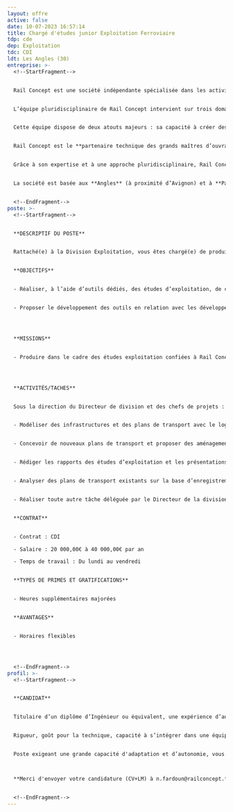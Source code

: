 ```yaml
---
layout: offre
active: false
date: 10-07-2023 16:57:14
title: Chargé d'études junior Exploitation Ferroviaire
tdp: cde
dep: Exploitation
tdc: CDI
ldt: Les Angles (30)
entreprise: >-
  <!--StartFragment-->


  Rail Concept est une société indépendante spécialisée dans les activités d'études et de conseil liées à la **création et l’aménagement d’infrastructures ferroviaires**.


  L’équipe pluridisciplinaire de Rail Concept intervient sur trois domaines : les études d’**infrastructures**, les études **d’exploitation/sécurité** et les études **économiques**.


  Cette équipe dispose de deux atouts majeurs : sa capacité à créer des outils experts, puissants et innovants grâce à son **département informatique** et son approche collaborative orientée vers les besoins de ses clients.


  Rail Concept est le **partenaire technique des grands maîtres d’ouvrages ferroviaires** pour imaginer et concevoir avec eux l’avenir du ferroviaire (Etats, SNCF Réseau, AOT, …). Elle développe des solutions d’ingénierie réellement innovantes et des outils de modélisation qui permettent d’anticiper les répercussions de chaque décision.


  Grâce à son expertise et à une approche pluridisciplinaire, Rail Concept intervient à tous les stades de la conception des infrastructures ferroviaires : définition des besoins, prévision de trafic, optimisation des capacités d’infrastructure, amélioration des infrastructures ferroviaires y compris la création d’infrastructures nouvelles, évaluation du coût d’un projet (coûts d’investissement, coûts d’exploitation et coûts de maintenance), montages contractuels financiers et juridiques, pilotage de projets, gestion des coûts.


  La société est basée aux **Angles** (à proximité d’Avignon) et à **Paris**.


  <!--EndFragment-->
poste: >-
  <!--StartFragment-->


  **DESCRIPTIF DU POSTE**


  Rattaché(e) à la Division Exploitation, vous êtes chargé(e) de produire dans le cadre des études d’exploitation, les analyses et modélisations demandées par le chef de projet sur la base des données fournies par le client ou déjà détenues.


  **OBJECTIFS**


  - Réaliser, à l’aide d’outils dédiés, des études d’exploitation, de capacité et de robustesse.


  - Proposer le développement des outils en relation avec les développeurs de l’équipe.




  **MISSIONS**


  - Produire dans le cadre des études exploitation confiées à Rail Concept les analyses et modélisations demandées par le chef de projet sur la base des données fournies par le client ou déjà détenues.




  **ACTIVITÉS/TACHES**


  Sous la direction du Directeur de division et des chefs de projets :


  - Modéliser des infrastructures et des plans de transport avec le logiciel Ingetime et réaliser des analyses.


  - Concevoir de nouveaux plans de transport et proposer des aménagements d’infrastructures.


  - Rédiger les rapports des études d’exploitation et les présentations utilisées pour les réunions ou à d’autres fins. Rédiger des comptes rendus de réunion.


  - Analyser des plans de transport existants sur la base d’enregistrement et produire les analyses correspondantes (régularité, etc.…).


  - Réaliser toute autre tâche déléguée par le Directeur de la division exploitation ou les chefs de projets.


  **CONTRAT**


  - Contrat : CDI

  - Salaire : 20 000,00€ à 40 000,00€ par an

  - Temps de travail : Du lundi au vendredi


  **TYPES DE PRIMES ET GRATIFICATIONS**


  - Heures supplémentaires majorées


  **AVANTAGES**


  - Horaires flexibles




  <!--EndFragment-->
profil: >-
  <!--StartFragment-->


  **CANDIDAT**


  Titulaire d’un diplôme d’Ingénieur ou équivalent, une expérience d’au moins 1 année dans le domaine ferroviaire sera appréciée.


  Rigueur, goût pour la technique, capacité à s’intégrer dans une équipe, à appréhender des problématiques complexes nouvelles, qualité rédactionnelle et de présentation des documents, capacités d'analyse et de conception sont vos principaux atouts.


  Poste exigeant une grande capacité d'adaptation et d’autonomie, vous pourrez être amené(e) à effectuer des déplacements tant en France qu’à l’International.



  **Merci d'envoyer votre candidature (CV+LM) à n.fardoun@railconcept.fr**


  <!--EndFragment-->
---
```

